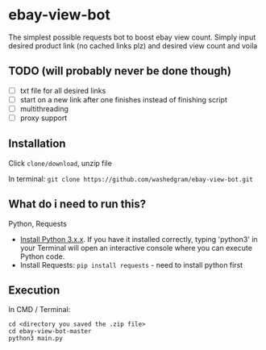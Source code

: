 # ebay-view-bot
The simplest possible requests bot to boost ebay view count. Simply input desired product link (no cached links plz) and desired view count and voila

## TODO (will probably never be done though)
- [ ] txt file for all desired links
- [ ] start on a new link after one finishes instead of finishing script
- [ ] multithreading
- [ ] proxy support

## Installation
Click `clone/download`, unzip file 

In terminal: ```git clone https://github.com/washedgram/ebay-view-bot.git```

## What do i need to run this?
Python, Requests

- [Install Python 3.x.x](https://www.python.org/downloads/). If you have it installed correctly, typing 'python3' in your Terminal will open an interactive console where you can execute Python code. 
- Install Requests: `pip install requests` - need to install python first

## Execution

In CMD / Terminal:

```
cd <directory you saved the .zip file>
cd ebay-view-bot-master
python3 main.py
```
